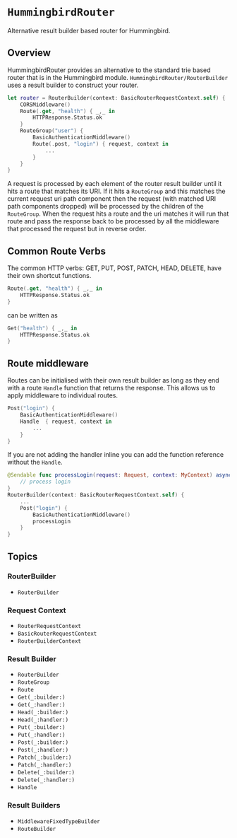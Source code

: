 # ``HummingbirdRouter``

Alternative result builder based router for Hummingbird. 

## Overview

HummingbirdRouter provides an alternative to the standard trie based router that is in the Hummingbird module. ``HummingbirdRouter/RouterBuilder`` uses a result builder to construct your router.

```swift
let router = RouterBuilder(context: BasicRouterRequestContext.self) {
    CORSMiddleware()
    Route(.get, "health") { _,_ in
        HTTPResponse.Status.ok
    }
    RouteGroup("user") {
        BasicAuthenticationMiddleware()
        Route(.post, "login") { request, context in
            ...
        }
    }
}
```

A request is processed by each element of the router result builder until it hits a route that matches its URI. If it hits a ``RouteGroup`` and this matches the current request uri path component then the request (with matched URI path components dropped) will be processed by the children of the `RouteGroup`. When the request hits a route and the uri matches it will run that route and pass the response back to be processed by all the middleware that processed the request but in reverse order.

## Common Route Verbs

The common HTTP verbs: GET, PUT, POST, PATCH, HEAD, DELETE, have their own shortcut functions.

```swift
Route(.get, "health") { _,_ in
    HTTPResponse.Status.ok
}
```
can be written as
```swift
Get("health") { _,_ in
    HTTPResponse.Status.ok
}
```

## Route middleware

Routes can be initialised with their own result builder as long as they end with a route ``Handle`` function that returns the response. This allows us to apply middleware to individual routes. 

```swift
Post("login") {
    BasicAuthenticationMiddleware()
    Handle  { request, context in
        ...
    }
}
```

If you are not adding the handler inline you can add the function reference without the ``Handle``.  

```swift
@Sendable func processLogin(request: Request, context: MyContext) async throws -> Response {
    // process login
}
RouterBuilder(context: BasicRouterRequestContext.self) {
    ...
    Post("login") {
        BasicAuthenticationMiddleware()
        processLogin
    }
}
```

## Topics

### RouterBuilder

- ``RouterBuilder``

### Request Context

- ``RouterRequestContext``
- ``BasicRouterRequestContext``
- ``RouterBuilderContext``

### Result Builder

- ``RouterBuilder``
- ``RouteGroup``
- ``Route``
- ``Get(_:builder:)``
- ``Get(_:handler:)``
- ``Head(_:builder:)``
- ``Head(_:handler:)``
- ``Put(_:builder:)``
- ``Put(_:handler:)``
- ``Post(_:builder:)``
- ``Post(_:handler:)``
- ``Patch(_:builder:)``
- ``Patch(_:handler:)``
- ``Delete(_:builder:)``
- ``Delete(_:handler:)``
- ``Handle``

### Result Builders

- ``MiddlewareFixedTypeBuilder``
- ``RouteBuilder``